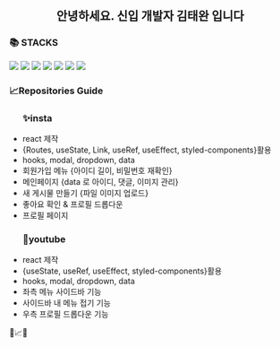 <div align=center><h2>안녕하세요. 신입 개발자 김태완 입니다</h2></div>

<div><h3>📚 STACKS</h3></div>
<div> 
<img src="https://img.shields.io/badge/html5-E34F26?style=for-the-badge&logo=html5&logoColor=white">
<img src="https://img.shields.io/badge/css-1572B6?style=for-the-badge&logo=css3&logoColor=white"> 
<img src="https://img.shields.io/badge/javascript-F7DF1E?style=for-the-badge&logo=javascript&logoColor=black">
<img src="https://img.shields.io/badge/jquery-0769AD?style=for-the-badge&logo=jquery&logoColor=white">
<img src="https://img.shields.io/badge/react-61DAFB?style=for-the-badge&logo=react&logoColor=black">
<img src="https://img.shields.io/badge/bootstrap-7952B3?style=for-the-badge&logo=bootstrap&logoColor=white">
<img src="https://img.shields.io/badge/github-181717?style=for-the-badge&logo=github&logoColor=white">
</div>
<div><h3>📈Repositories Guide</h3></div>
<ul><h3>✨insta</h3>
<li>react 제작</li>
<li>{Routes, useState, Link, useRef, useEffect, styled-components}활용</li>
<li>hooks, modal, dropdown, data</li>
<li>회원가입 메뉴 {아이디 길이, 비밀번호 재확인}</li>
<li>메인페이지 {data 로 아이디, 댓글, 이미지 관리}</li>
  <li>새 게시물 만들기 {파일 이미지 업로드} </li>
  <li>좋아요 확인 & 프로필 드롭다운</li>
  <li>프로필 페이지 </li>
</ul>
<ul><h3>🎉youtube</h3>
<li>react 제작</li>
<li>{useState, useRef, useEffect, styled-components}활용</li>
<li>hooks, modal, dropdown, data</li>
<li>좌측 메뉴 사이드바 기능</li>
<li>사이드바 내 메뉴 접기 기능</li> 
<li>우측 프로필 드롭다운 기능</li>
</ul>

🎨📈🔖
<!--
**twn2021/twn2021** is a ✨ _special_ ✨ repository because its `README.md` (this file) appears on your GitHub profile.

Here are some ideas to get you started:

- 🔭 I’m currently working on ...
- 🌱 I’m currently learning ...
- 👯 I’m looking to collaborate on ...
- 🤔 I’m looking for help with ...
- 💬 Ask me about ...
- 📫 How to reach me: ...
- 😄 Pronouns: ...
- ⚡ Fun fact: ...
-->
